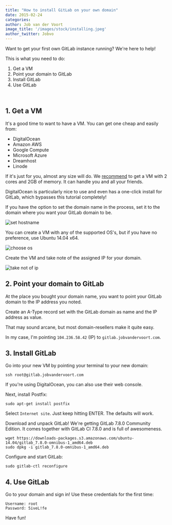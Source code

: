 ```yaml
---
title: "How to install GitLab on your own domain"
date: 2015-02-24
categories:
author: Job van der Voort
image_title: '/images/stock/installing.jpeg'
author_twitter: Jobvo
---
```


Want to get your first own GitLab instance running?
We're here to help!

This is what you need to do:

1. Get a VM
2. Point your domain to GitLab
3. Install GitLab
4. Use GitLab

<!-- more -->

<br />

## 1. Get a VM

It's a good time to want to have a VM.
You can get one cheap and easily from:

- DigitalOcean
- Amazon AWS
- Google Compute
- Microsoft Azure
- Dreamhost
- Linode

If it's just for you, almost any size will do.
We [recommend](https://gitlab.com/gitlab-org/gitlab-ce/blob/master/doc/install/requirements.md#cpu)
to get a VM with 2 cores and 2GB of memory.
It can handle you and all your friends.

DigitalOcean is particularly nice to use and even has a one-click install
for GitLab, which bypasses this tutorial completely!

If you have the option to set the domain name in the process,
set it to the domain where you want your GitLab domain to be.

![set hostname](/images/how_to/hostname.png)

You can create a VM with any of the supported OS's,
but if you have no preference, use Ubuntu 14.04 x64.

![choose os](/images/how_to/choose_os.png)

Create the VM and take note of the assigned IP for your domain.

![take not of ip](/images/how_to/ip.png)

## 2. Point your domain to GitLab

At the place you bought your domain name,
you want to point your GitLab domain to the IP address you noted.

Create an A-Type record set with the GitLab domain as name
and the IP address as value.

That may sound arcane, but most domain-resellers make it quite easy.

In my case, I'm pointing `104.236.58.42` (IP) to `gitlab.jobvandervoort.com`.

## 3. Install GitLab

Go into your new VM by pointing your terminal to your new domain:

```
ssh root@gitlab.jobvandervoort.com
```

If you're using DigitalOcean, you can also use their web console.

Next, install Postfix:

```
sudo apt-get install postfix
```

Select `Internet site`. Just keep hitting ENTER. The defaults will work.

Download and unpack GitLab! We're getting GitLab 7.8.0 Community Edition.
It comes together with GitLab CI 7.8.0 and is full of awesomeness.

```
wget https://downloads-packages.s3.amazonaws.com/ubuntu-14.04/gitlab_7.8.0-omnibus-1_amd64.deb
sudo dpkg -i gitlab_7.8.0-omnibus-1_amd64.deb
```

Configure and start GitLab:

```
sudo gitlab-ctl reconfigure
```

## 4. Use GitLab

Go to your domain and sign in! Use these credentials for the first time:

```
Username: root
Password: 5iveL!fe
```

Have fun!
